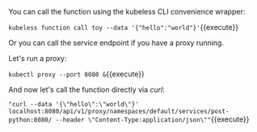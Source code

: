 You can call the function using the kubeless CLI convenience wrapper:

`kubeless function call toy --data '{"hello":"world"}'`{{execute}}

Or you can call the service endpoint if you have a proxy running.

Let's run a proxy:

`kubectl proxy --port 8080 &`{{execute}}

And now let's call the function directly via _curl_:

`"curl --data '{\"hello\":\"world\"}' localhost:8080/api/v1/proxy/namespaces/default/services/post-python:8080/ --header \"Content-Type:application/json\""`{{execute}}
